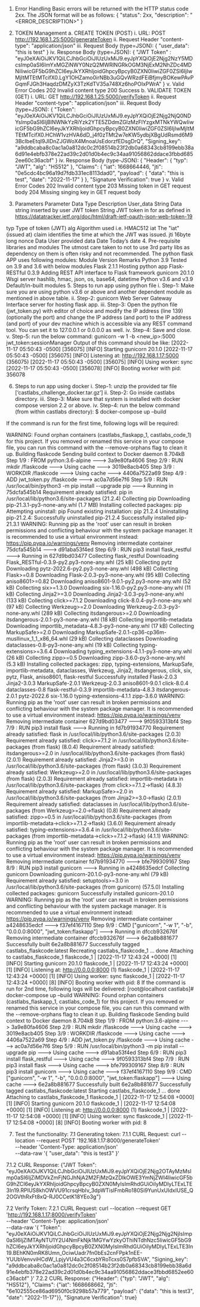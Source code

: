 1. Error Handling
Basic errors will be returned with the HTTP status code 2xx. The JSON format will be as follows:
{
  "status": 2xx,
  "description": "<ERROR_DESCRIPTION>"
}

2. TOKEN Management
a. CREATE TOKEN (POST)
i.	URL: POST http://192.168.1.25:5000/generateToken 
ii.	Request Header
"content-type": "application/json"
iii.	Request Body (type=JSON):
{
"user_data": "this is test"
}
iv.	Response Body (type=JSON):
{
"JWT Token" : "eyJ0eXAiOiJKV1QiLCJhbGciOiJIUzUxMiJ9.eyJpYXQiOjE2Njg2NzY5MDcsImp0aSI6ImYxMGZiNWY0NzQ2MWRlNGRkOGM3NjExM2NhZDc4MDNiIiwicGF5bG9hZCI6eyJkYXRhIjoidGhpcyBpcyB0ZXN0IiwiZGF0ZSI6IjIwMjItMTEtMTcifX0.LgY1OHZamo0irNBb3uGQvWRzdFEiBfjmyBOKewPAvPGqmFJGh3HaqdzDMZyX3TzKdTV35a748Xz6hoPOIxPWrA"
}
v.	Valid Error Codes
202	Invalid content type
200	Success
b. VALIDATE TOKEN (GET)
i.	URL: GET http://192.168.1.25:5000/verifyToken
ii.	Request Header
"content-type": "application/json"
iii.	Request Body (type=JSON):
{
	"Token": "eyJ0eXAiOiJKV1QiLCJhbGciOiJIUzUxMiJ9.eyJpYXQiOjE2Njg2NjQ0NDYsImp0aSI6IjBlNWNkYzRiYzk2YTE5ZDdmZGIzMzFlYzgxMTNkYWQwIiwicGF5bG9hZCI6eyJkYXRhIjoidGhpcyBpcyB0ZXN0IiwiZGF0ZSI6IjIwMjItMTEtMTcifX0.HChW1vzHVA6dD_j4f0zTMt2w7eKW5ydbjXBgUdRsmd6M93BcIbeEtqI9JIDnZJGWoX4MnoaUsEdorzfEDsgDrQ",
	"Signing_key": "a9ddbcaba8c0ac1a0a812dc0c2f08514b23f2db0a68343cb8199ebb38a6d91e4ebfb378e22ad39c2d01d0b4ec9c34aa91056862ddace3fbbd6852ee60c36acbf"
}
iv.	Response Body (type-JSON):
{
   "Header":
	 {
	 "typ": "JWT",
	 "alg": "HS512"
	  }, 
   "Claims":
	 {
	  "iat": 1668664446, 
	   "jti": "0e5cdc4bc96a19d7fdb331ec8113dad0",
	   "payload": 
	        {
	        "data": "this is test", 
	        "date": "2022-11-17"
	         }
	},
   "Signature Verification": true
}
v.	Valid Error Codes
202	Invalid content type
203	Missing token in GET request body
204	Missing singing key in GET request body
3. Parameters
Parameter	Data Type	Description
User_data	String	Data string inserted by user
JWT token	String	JWT token in for as defined in https://datatracker.ietf.org/doc/html/draft-ietf-oauth-json-web-token-19

typ		Type of token (JWT)
alg		Algorithm used i.e. HMAC512
iat		The "iat" (issued at) claim identifies the time at which the JWT was issued.
jti		16byte long nonce
Data		User provided data
Date		Today’s date
4. Pre-requisite libraries and modules
The utmost care taken to not to use 3rd party libs as dependency on them is often risky and not recommended. The python flask APP uses following modules:
Module	Version	Remarks
Python	3.9	Tested on 3.9 and 3.6 with below modules
Flask 	2.1.1	Hosting python app
Flask-RESTful	0.3.9	Adding REST API interface to Flask framework
gunicorn	20.1.0	Wsgi server
hashlib, hmac, json, os, base64, datetime	Python v3.6 and v3.9	Default/in-built modules
5. Steps to run app using python file
i.	Step-1: Make sure you are using python v3.6 or above and another dependent module as mentioned in above table.
ii.	Step-2: gunicorn Web Server Gateway Interface server for hosting flask app.
iii.	Step-3: Open the python file (jwt_token.py) with editor of choice and modify the IP address (line 139) (optionally the port) and change the IP address (and port) to the IP address (and port) of your dev machine which is accessible via any REST command tool. You can set it to 127.0.0.1 or 0.0.0.0 as well.
iv.	Step-4: Save and close.
v.	Step-5: run the below command:
gunicorn -w 1 -b <new_ip>:5000 jwt_token:sessionManager
Output of this command should be like:
[2022-11-17 05:50:43 -0500] [356075] [INFO] Starting gunicorn 20.1.0
[2022-11-17 05:50:43 -0500] [356075] [INFO] Listening at: http://192.168.1.17:5000 (356075)
[2022-11-17 05:50:43 -0500] [356075] [INFO] Using worker: sync
[2022-11-17 05:50:43 -0500] [356078] [INFO] Booting worker with pid: 356078

6. Steps to run app using docker
i.	Step-1: unzip the provided tar file [‘castlabs_challenge_docker.tar.gz’]
ii.	Step-2: Go inside castlabs directory.
iii.	Step-3: Make sure that system is installed with docker compose version 2.2 or above.
iv.	Step-4: run the below command (from within castlabs directory):
$ docker-compose up –build

If the command is run for the first time, following logs will be required:

WARNING: Found orphan containers (castlabs_flaskapp_1, castlabs_code_1) for this project. If you removed or renamed this service in your compose file, you can run this command with the --remove-orphans flag to clean it up.
Building flaskcode
Sending build context to Docker daemon  8.704kB
Step 1/9 : FROM python:3.6-alpine
 ---> 3a9e80fa4606
Step 2/9 : RUN mkdir /flaskcode
 ---> Using cache
 ---> 3019e8acb405
Step 3/9 : WORKDIR /flaskcode
 ---> Using cache
 ---> 4406a7522a69
Step 4/9 : ADD jwt_token.py /flaskcode
 ---> ac0a7d56e7f6
Step 5/9 : RUN /usr/local/bin/python3 -m pip install --upgrade pip
 ---> Running in 75dcfa545b14
Requirement already satisfied: pip in /usr/local/lib/python3.6/site-packages (21.2.4)
Collecting pip
  Downloading pip-21.3.1-py3-none-any.whl (1.7 MB)
Installing collected packages: pip
  Attempting uninstall: pip
    Found existing installation: pip 21.2.4
    Uninstalling pip-21.2.4:
      Successfully uninstalled pip-21.2.4
Successfully installed pip-21.3.1
WARNING: Running pip as the 'root' user can result in broken permissions and conflicting behaviour with the system package manager. It is recommended to use a virtual environment instead: https://pip.pypa.io/warnings/venv
Removing intermediate container 75dcfa545b14
 ---> d91aba53f4ed
Step 6/9 : RUN pip3 install flask_restful
 ---> Running in 627d9bd03477
Collecting flask_restful
  Downloading Flask_RESTful-0.3.9-py2.py3-none-any.whl (25 kB)
Collecting pytz
  Downloading pytz-2022.6-py2.py3-none-any.whl (498 kB)
Collecting Flask>=0.8
  Downloading Flask-2.0.3-py3-none-any.whl (95 kB)
Collecting aniso8601>=0.82
  Downloading aniso8601-9.0.1-py2.py3-none-any.whl (52 kB)
Collecting six>=1.3.0
  Downloading six-1.16.0-py2.py3-none-any.whl (11 kB)
Collecting Jinja2>=3.0
  Downloading Jinja2-3.0.3-py3-none-any.whl (133 kB)
Collecting click>=7.1.2
  Downloading click-8.0.4-py3-none-any.whl (97 kB)
Collecting Werkzeug>=2.0
  Downloading Werkzeug-2.0.3-py3-none-any.whl (289 kB)
Collecting itsdangerous>=2.0
  Downloading itsdangerous-2.0.1-py3-none-any.whl (18 kB)
Collecting importlib-metadata
  Downloading importlib_metadata-4.8.3-py3-none-any.whl (17 kB)
Collecting MarkupSafe>=2.0
  Downloading MarkupSafe-2.0.1-cp36-cp36m-musllinux_1_1_x86_64.whl (29 kB)
Collecting dataclasses
  Downloading dataclasses-0.8-py3-none-any.whl (19 kB)
Collecting typing-extensions>=3.6.4
  Downloading typing_extensions-4.1.1-py3-none-any.whl (26 kB)
Collecting zipp>=0.5
  Downloading zipp-3.6.0-py3-none-any.whl (5.3 kB)
Installing collected packages: zipp, typing-extensions, MarkupSafe, importlib-metadata, dataclasses, Werkzeug, Jinja2, itsdangerous, click, six, pytz, Flask, aniso8601, flask-restful
Successfully installed Flask-2.0.3 Jinja2-3.0.3 MarkupSafe-2.0.1 Werkzeug-2.0.3 aniso8601-9.0.1 click-8.0.4 dataclasses-0.8 flask-restful-0.3.9 importlib-metadata-4.8.3 itsdangerous-2.0.1 pytz-2022.6 six-1.16.0 typing-extensions-4.1.1 zipp-3.6.0
WARNING: Running pip as the 'root' user can result in broken permissions and conflicting behaviour with the system package manager. It is recommended to use a virtual environment instead: https://pip.pypa.io/warnings/venv
Removing intermediate container 627d9bd03477
 ---> 9f0593313bf4
Step 7/9 : RUN pip3 install flask
 ---> Running in fd7b91934770
Requirement already satisfied: flask in /usr/local/lib/python3.6/site-packages (2.0.3)
Requirement already satisfied: click>=7.1.2 in /usr/local/lib/python3.6/site-packages (from flask) (8.0.4)
Requirement already satisfied: itsdangerous>=2.0 in /usr/local/lib/python3.6/site-packages (from flask) (2.0.1)
Requirement already satisfied: Jinja2>=3.0 in /usr/local/lib/python3.6/site-packages (from flask) (3.0.3)
Requirement already satisfied: Werkzeug>=2.0 in /usr/local/lib/python3.6/site-packages (from flask) (2.0.3)
Requirement already satisfied: importlib-metadata in /usr/local/lib/python3.6/site-packages (from click>=7.1.2->flask) (4.8.3)
Requirement already satisfied: MarkupSafe>=2.0 in /usr/local/lib/python3.6/site-packages (from Jinja2>=3.0->flask) (2.0.1)
Requirement already satisfied: dataclasses in /usr/local/lib/python3.6/site-packages (from Werkzeug>=2.0->flask) (0.8)
Requirement already satisfied: zipp>=0.5 in /usr/local/lib/python3.6/site-packages (from importlib-metadata->click>=7.1.2->flask) (3.6.0)
Requirement already satisfied: typing-extensions>=3.6.4 in /usr/local/lib/python3.6/site-packages (from importlib-metadata->click>=7.1.2->flask) (4.1.1)
WARNING: Running pip as the 'root' user can result in broken permissions and conflicting behaviour with the system package manager. It is recommended to use a virtual environment instead: https://pip.pypa.io/warnings/venv
Removing intermediate container fd7b91934770
 ---> bfe799309167
Step 8/9 : RUN pip3 install gunicorn
 ---> Running in a4248635edcf
Collecting gunicorn
  Downloading gunicorn-20.1.0-py3-none-any.whl (79 kB)
Requirement already satisfied: setuptools>=3.0 in /usr/local/lib/python3.6/site-packages (from gunicorn) (57.5.0)
Installing collected packages: gunicorn
Successfully installed gunicorn-20.1.0
WARNING: Running pip as the 'root' user can result in broken permissions and conflicting behaviour with the system package manager. It is recommended to use a virtual environment instead: https://pip.pypa.io/warnings/venv
Removing intermediate container a4248635edcf
 ---> f37ef4167110
Step 9/9 : CMD ["gunicorn", "-w 1", "-b", "0.0.0.0:8000", "jwt_token:flaskapp"]
 ---> Running in dfccb932676f
Removing intermediate container dfccb932676f
 ---> 6e2a8b881677
Successfully built 6e2a8b881677
Successfully tagged castlabs_flaskcode:latest
Recreating castlabs_flaskcode_1 ... done
Attaching to castlabs_flaskcode_1
flaskcode_1  | [2022-11-17 12:43:24 +0000] [1] [INFO] Starting gunicorn 20.1.0
flaskcode_1  | [2022-11-17 12:43:24 +0000] [1] [INFO] Listening at: http://0.0.0.0:8000 (1)
flaskcode_1  | [2022-11-17 12:43:24 +0000] [1] [INFO] Using worker: sync
flaskcode_1  | [2022-11-17 12:43:24 +0000] [8] [INFO] Booting worker with pid: 8
If the command is run for 2nd time, following logs will be delivered:
[root@localhost castlabs]# docker-compose up –build
WARNING: Found orphan containers (castlabs_flaskapp_1, castlabs_code_1) for this project. If you removed or renamed this service in your compose file, you can run this command with the --remove-orphans flag to clean it up.
Building flaskcode
Sending build context to Docker daemon  8.704kB
Step 1/9 : FROM python:3.6-alpine
 ---> 3a9e80fa4606
Step 2/9 : RUN mkdir /flaskcode
 ---> Using cache
 ---> 3019e8acb405
Step 3/9 : WORKDIR /flaskcode
 ---> Using cache
 ---> 4406a7522a69
Step 4/9 : ADD jwt_token.py /flaskcode
 ---> Using cache
 ---> ac0a7d56e7f6
Step 5/9 : RUN /usr/local/bin/python3 -m pip install --upgrade pip
 ---> Using cache
 ---> d91aba53f4ed
Step 6/9 : RUN pip3 install flask_restful
 ---> Using cache
 ---> 9f0593313bf4
Step 7/9 : RUN pip3 install flask
 ---> Using cache
 ---> bfe799309167
Step 8/9 : RUN pip3 install gunicorn
 ---> Using cache
 ---> f37ef4167110
Step 9/9 : CMD ["gunicorn", "-w 1", "-b", "0.0.0.0:8000", "jwt_token:flaskapp"]
 ---> Using cache
 ---> 6e2a8b881677
Successfully built 6e2a8b881677
Successfully tagged castlabs_flaskcode:latest
Starting castlabs_flaskcode_1 ... done
Attaching to castlabs_flaskcode_1
flaskcode_1  | [2022-11-17 12:54:08 +0000] [1] [INFO] Starting gunicorn 20.1.0
flaskcode_1  | [2022-11-17 12:54:08 +0000] [1] [INFO] Listening at: http://0.0.0.0:8000 (1)
flaskcode_1  | [2022-11-17 12:54:08 +0000] [1] [INFO] Using worker: sync
flaskcode_1  | [2022-11-17 12:54:08 +0000] [8] [INFO] Booting worker with pid: 8


7. Test the functionality:
7.1 Generating token:
7.1.1 CURL Request:
curl --location --request POST '192.168.1.17:8000/generateToken' \
--header 'Content-Type: application/json' \
--data-raw '{
    "user_data": "this is test3"
}'

7.1.2 CURL Response:
{"JWT Token": "eyJ0eXAiOiJKV1QiLCJhbGciOiJIUzUxMiJ9.eyJpYXQiOjE2Njg2OTAyMzMsImp0aSI6IjZiMDVkZmFjNGJhNjA2M2FjMzQxZDlkOWE3YmNjZWI4IiwicGF5bG9hZCI6eyJkYXRhIjoidGhpcyBpcyB0ZXN0MyIsImRhdGUiOiIyMDIyLTExLTE3In19.RPIUS8khOWVU91crsqHbIv_3dpWTisIFmbRo180Si9YunUxUIdxIUSE_Q2OGVthRxFt8xQ-RJ0CCetK18YEo3g"}

7.2 Verify Token:
7.2.1 CURL Request:
curl --location --request GET 'http://192.168.1.17:8000/verifyToken' \
--header 'Content-Type: application/json' \
--data-raw '{
    "Token": "eyJ0eXAiOiJKV1QiLCJhbGciOiJIUzUxMiJ9.eyJpYXQiOjE2Njg2Njg2NjIsImp0aSI6IjZlMTAyNTU1Y2U4NmFkNjk1MGYwYzkyOThiNTdhNzc5IiwicGF5bG9hZCI6eyJkYXRhIjoidGhpcyBpcyB0ZXN0MyIsImRhdGUiOiIyMDIyLTExLTE3In19.BEhKN0mRK8Umn_OciwUadr7fn0bEs2cnFPpk1nEE-YUUbVenvviHCdW_LpjyVU4a3C6cxbYRoTcxs0S7pfbSVA",
    "Signing_key": "a9ddbcaba8c0ac1a0a812dc0c2f08514b23f2db0a68343cb8199ebb38a6d91e4ebfb378e22ad39c2d01d0b4ec9c34aa91056862ddace3fbbd6852ee60c36acbf"
}'
7.2.2 CURL Response:
{"Header": {"typ": "JWT", "alg": "HS512"}, "Claims": {"iat": 1668668662, "jti": "6e102555ce86ad6950f0c9298b57a779", "payload": {"data": "this is test3", "date": "2022-11-17"}}, "Signature Verification": true}

